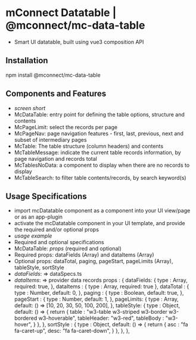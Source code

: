 # mConnect Datatable | @mconnect/mc-data-table

- Smart UI datatable, built using vue3 composition API

## Installation

npm install @mconnect/mc-data-table

## Components and Features

- *screen short*
- McDataTable: entry point for defining the table options, structure and contents
- McPageLimit: select the records per page
- McPageNav: page navigation features - first, last, previous, next and subset of intermediary pages
- McTable: The table structure (column headers) and contents
- McTableMessage: indicate the current table records information, by page navigation and records total
- McTablesNoData: a component to display when there are no records to display
- McTableSearch: to filter table contents/records, by search keyword(s)

## Usage Specifications

- import mcDatatable component as a component into your UI view/page or as an app-plugin
- activate the mcDatatable component in your UI template, and provide the required and/or optional props
- *usage example*
- Required and optional specifications
- McDataTable: *props* (required and optional)
- Required props: dataFields (Array<object>) and dataItems (Array<object>)
- Optional props: dataTotal, paging, pageStart, pageLimits (Array<number>), tableStyle, sortStyle
- *dataFields*: => dataSpecs.ts
- *dataItems*: => provider data records
props     : {
    dataFields: {
      type    : Array,
      required: true,
    },
    dataItems : {
      type    : Array,
      required: true
    },
    dataTotal : {
      type   : Number,
      default: 0,
    },
    paging    : {
      type   : Boolean,
      default: true,
    },
    pageStart : {
      type   : Number,
      default: 1,
    },
    pageLimits: {
      type   : Array,
      default: () => [10, 20, 30, 50, 100, 200],
    },
    tableStyle: {
      type   : Object,
      default: () => {
        return {
          table      : "w3-table w3-striped w3-border w3-bordered w3-hoverable",
          tableHeader: "w3-red",
          tableBody  : "w3-hover",
        }
      },
    },
    sortStyle : {
      type   : Object,
      default: () => {
        return {
          asc : "fa fa-caret-up",
          desc: "fa fa-caret-down",
        }
      },
    },
  },
